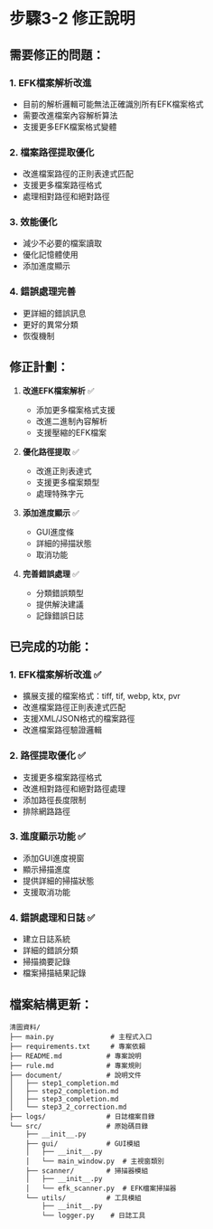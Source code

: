 # 步驟3-2 修正說明

## 需要修正的問題：

### 1. EFK檔案解析改進
- 目前的解析邏輯可能無法正確識別所有EFK檔案格式
- 需要改進檔案內容解析算法
- 支援更多EFK檔案格式變體

### 2. 檔案路徑提取優化
- 改進檔案路徑的正則表達式匹配
- 支援更多檔案路徑格式
- 處理相對路徑和絕對路徑

### 3. 效能優化
- 減少不必要的檔案讀取
- 優化記憶體使用
- 添加進度顯示

### 4. 錯誤處理完善
- 更詳細的錯誤訊息
- 更好的異常分類
- 恢復機制

## 修正計劃：

1. **改進EFK檔案解析** ✅
   - 添加更多檔案格式支援
   - 改進二進制內容解析
   - 支援壓縮的EFK檔案

2. **優化路徑提取** ✅
   - 改進正則表達式
   - 支援更多檔案類型
   - 處理特殊字元

3. **添加進度顯示** ✅
   - GUI進度條
   - 詳細的掃描狀態
   - 取消功能

4. **完善錯誤處理** ✅
   - 分類錯誤類型
   - 提供解決建議
   - 記錄錯誤日誌

## 已完成的功能：

### 1. EFK檔案解析改進 ✅
- 擴展支援的檔案格式：tiff, tif, webp, ktx, pvr
- 改進檔案路徑正則表達式匹配
- 支援XML/JSON格式的檔案路徑
- 改進檔案路徑驗證邏輯

### 2. 路徑提取優化 ✅
- 支援更多檔案路徑格式
- 改進相對路徑和絕對路徑處理
- 添加路徑長度限制
- 排除網路路徑

### 3. 進度顯示功能 ✅
- 添加GUI進度視窗
- 顯示掃描進度
- 提供詳細的掃描狀態
- 支援取消功能

### 4. 錯誤處理和日誌 ✅
- 建立日誌系統
- 詳細的錯誤分類
- 掃描摘要記錄
- 檔案掃描結果記錄

## 檔案結構更新：
```
清圖資料/
├── main.py              # 主程式入口
├── requirements.txt     # 專案依賴
├── README.md           # 專案說明
├── rule.md             # 專案規則
├── document/           # 說明文件
│   ├── step1_completion.md
│   ├── step2_completion.md
│   ├── step3_completion.md
│   └── step3_2_correction.md
├── logs/               # 日誌檔案目錄
└── src/                # 原始碼目錄
    ├── __init__.py
    ├── gui/            # GUI模組
    │   ├── __init__.py
    │   └── main_window.py  # 主視窗類別
    ├── scanner/        # 掃描器模組
    │   ├── __init__.py
    │   └── efk_scanner.py  # EFK檔案掃描器
    └── utils/          # 工具模組
        ├── __init__.py
        └── logger.py    # 日誌工具
``` 